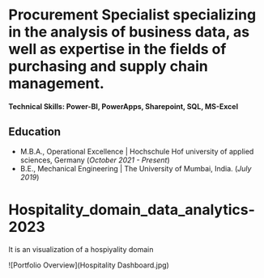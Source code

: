 
# Procurement Specialist specializing in the analysis of business data, as well as expertise in the fields of purchasing and supply chain management.

#### Technical Skills: Power-BI, PowerApps, Sharepoint, SQL, MS-Excel

## Education					       		
- M.B.A., Operational Excellence	| Hochschule Hof university of applied sciences, Germany (_October 2021 - Present_)	 			        		
- B.E., Mechanical Engineering | The University of Mumbai, India. (_July 2019_)


# Hospitality_domain_data_analytics-2023
It is an visualization of a hospiyality domain

![Portfolio Overview](Hospitality Dashboard.jpg)

















